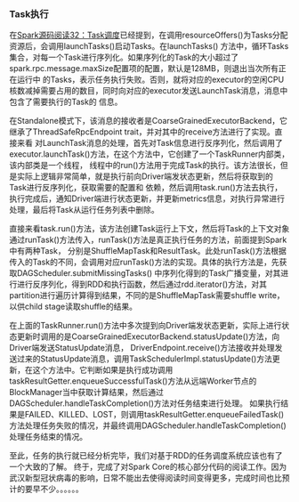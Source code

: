 ### Task执行

在[Spark源码阅读32：Task调度](./taskschedule.md)已经提到，在调用resourceOffers()为Tasks分配资源后，会调用launchTasks()启动Tasks。在launchTasks()
方法中，循环Tasks集合，对每一个Task进行序列化。如果序列化的Task的大小超过了spark.rpc.message.maxSize配置项的配置，默认是128MB，则退出当次所有正在运行中
的Tasks，表示任务执行失败。否则，就将对应的executor的空闲CPU核数减掉需要占用的数目，同时向对应的executor发送LaunchTask消息，消息中包含了需要执行的Task的
信息。

在Standalone模式下，该消息的接收者是CoarseGrainedExecutorBackend，它继承了ThreadSafeRpcEndpoint trait，并对其中的receive方法进行了实现。直接来看
对LaunchTask消息的处理，首先对Task信息进行反序列化，然后调用了executor.launchTask()方法，在这个方法中，它创建了一个TaskRunner内部类，该内部类是一个线程，
线程中的run()方法用于完成Task的执行。该方法很长，但是实际上逻辑非常简单，就是执行前向Driver端发状态更新，然后将获取到的Task进行反序列化，获取需要的配置和
依赖，然后调用task.run()方法去执行，执行完成后，通知Driver端进行状态更新，并更新metrics信息，对执行异常进行处理，最后将Task从运行任务列表中删除。

直接来看task.run()方法，该方法创建Task运行上下文，然后将Task的上下文对象通过runTask()方法传入，runTask()方法是真正执行任务的方法，前面提到Spark中有两种Task，
分别是ShuffleMapTask和ResultTask。此处runTask()方法根据传入的Task的不同，会调用对应runTask()方法的实现。具体的执行方法是，先获取DAGScheduler.submitMissingTasks()
中序列化得到的Task广播变量，对其进行进行反序列化，得到RDD和执行函数，然后通过rdd.iterator()方法，对其partition进行遍历计算得到结果，不同的是ShuffleMapTask需要shuffle write，
以供child stage读取shuffle的结果。

在上面的TaskRunner.run()方法中多次提到向Driver端发状态更新，实际上进行状态更新时调用的是CoarseGrainedExecutorBackend.statusUpdate()方法，向Driver端发送StatusUpdate消息，
DriverEndpoint.receive()方法接收并处理发送过来的StatusUpdate消息，调用TaskSchedulerImpl.statusUpdate()方法更新，在这个方法中。它判断如果是执行成功调用
taskResultGetter.enqueueSuccessfulTask()方法从远端Worker节点的BlockManager当中获取计算结果，然后通过DAGScheduler.handleTaskCompletion()方法对任务结束进行处理。
如果执行结果是FAILED、KILLED、LOST，则调用taskResultGetter.enqueueFailedTask()方法处理任务失败的情况，并最终调用DAGScheduler.handleTaskCompletion()处理任务结束的情况。

至此，任务的执行就已经分析完毕，我们对基于RDD的任务调度系统应该也有了一个大致的了解。
终于，完成了对Spark Core的核心部分代码的阅读工作。因为武汉新型冠状病毒的影响，日常不能出去使得阅读时间变得更多，完成时间也比预计的要早不少。。。。。。